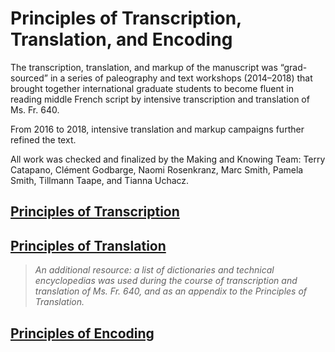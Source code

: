 # Principles of Transcription, Translation, and Encoding

The transcription, translation, and markup of the manuscript was
“grad-sourced” in a series of paleography and text workshops
(2014–2018) that brought together international graduate students to
become fluent in reading middle French script by intensive transcription
and translation of Ms. Fr. 640.

From 2016 to 2018, intensive translation and markup campaigns further
refined the text.

All work was checked and finalized by the Making and Knowing Team: Terry
Catapano, Clément Godbarge, Naomi Rosenkranz, Marc Smith, Pamela Smith,
Tillmann Taape, and Tianna Uchacz.

## [Principles of Transcription](/#/content/research+resources/principles-transcription.md)

## [Principles of Translation](/#/content/research+resources/principles-translation.md)

> *An additional resource: a list of dictionaries and technical
encyclopedias was used during the course of transcription and
translation of Ms. Fr. 640, and as an appendix to the Principles of
Translation.*

## [Principles of Encoding](/#/content/research+resources/principles-encoding.md)
